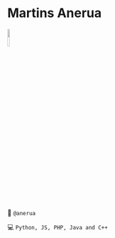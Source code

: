
<h1>Martins Anerua</h1>

<p width="100%">
    <img width="10%" src="https://github.com/anerua/anerua/assets/34916242/5a5eb90d-fd33-4d78-9b63-2e42205680be"><br>
</p>

👋 `@anerua`

💻 `Python, JS, PHP, Java and C++`

<!---
anerua/anerua is a ✨ special ✨ repository because its `README.md` (this file) appears on your GitHub profile.
You can click the Preview link to take a look at your changes.
--->

